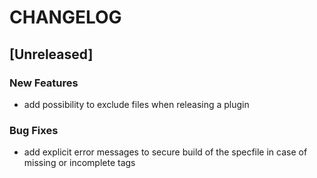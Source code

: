 # CHANGELOG


## [Unreleased]

### New Features
- add possibility to exclude files when releasing a plugin


### Bug Fixes
- add explicit error messages to secure build of the specfile in case of missing or incomplete tags





